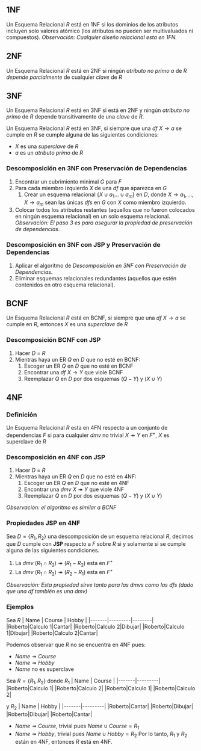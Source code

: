 ## 1NF
Un Esquema Relacional $R$ está en 1NF si los dominios de los atributos incluyen solo valores atómico (los atributos no pueden ser multivaluados ni compuestos).
*Observación: Cualquier diseño relacional esta en 1FN.*

## 2NF
Un Esquema Relacional $R$ está en 2NF si ningún *atributo no primo* $a$ de $R$ *depende parcialmente* de cualquier *clave* de $R$

## 3NF
Un Esquema Relacional $R$ está en 3NF si está en 2NF y ningún *atributo no primo* de $R$ depende transitivamente de una *clave* de $R$.

Un Esquema Relacional $R$ está en 3NF, si siempre que una *df* $X \rightarrow a$ se cumple en $R$ se cumple alguna de las siguientes condiciones:
- $X$ es una *superclave* de $R$
- $a$ es un *atributo primo* de $R$

### Descomposición en 3NF con Preservación de Dependencias
1. Encontrar un cubrimiento minimal $G$ para $F$
2. Para cada miembro izquierdo $X$ de una *df* que aparezca en $G$
	1. Crear un esquema relacional $\{X \cup a_1 ... \cup a_m\}$ en $D$, donde $X \rightarrow a_1, ..., X \rightarrow a_m$ sean las únicas *dfs* en $G$ con $X$ como miembro izquierdo.
3. Colocar todos los atributos restantes (aquellos que no fueron colocados en ningún esquema relacional) en un solo esquema relacional.
*Observación: El paso 3 es para asegurar la propiedad de preservación de dependencias.*

### Descomposición en 3NF con JSP y Preservación de Dependencias
1. Aplicar el algoritmo de *Descomposición en 3NF con Preservación de Dependencias.*
2. Eliminar esquemas relacionales redundantes (aquellos que estén contenidos en otro esquema relacional).

## BCNF
Un Esquema Relacional $R$ está en BCNF, si siempre que una *df* $X \rightarrow a$ se cumple en $R$, entonces $X$ es una *superclave* de $R$

### Descomposición BCNF con JSP
1. Hacer $D$ = $R$
2. Mientras haya un ER $Q$ en $D$ que no esté en BCNF:
	1. Escoger un ER $Q$ en $D$ que no esté en BCNF
	2. Encontrar una *df* $X \rightarrow Y$ que viole BCNF
	3. Reemplazar $Q$ en $D$ por dos esquemas $(Q-Y)$ y $(X \cup Y)$

## 4NF
### Definición
Un Esquema Relacional $R$ esta en 4FN respecto a un conjunto de dependencias $F$ si para cualquier *dmv* no trivial $X \twoheadrightarrow Y$ en $F^+$, $X$ es superclave de $R$

### Descomposición en 4NF con JSP
1. Hacer $D$ = $R$
2. Mientras haya un ER $Q$ en $D$ que no esté en 4NF:
	1. Escoger un ER $Q$ en $D$ que no esté en 4NF
	2. Encontrar una *dmv* $X \twoheadrightarrow Y$ que viole 4NF
	3. Reemplazar $Q$ en $D$ por dos esquemas $(Q-Y)$ y $(X \cup Y)$

*Observación: el algoritmo es similar a BCNF*

### Propiedades JSP en 4NF
Sea $D=\{R_1, R_2\}$ una descomposición de un esquema relacional $R$, decimos que $D$ cumple con **JSP** respecto a $F$ sobre $R$ si y solamente si se cumple alguna de las siguientes condiciones.
1. La *dmv* $(R_1 \cap R_2) \twoheadrightarrow (R_1 - R_2)$ esta en $F^+$
2. La *dmv* $(R_1 \cap R_2) \twoheadrightarrow (R_2 - R_1)$ esta en $F^+$

*Observación: Esta propiedad sirve tanto para las dmvs como las dfs (dado que una df también es una dmv)*

### Ejemplos
Sea $R$
| Name | Course | Hobby | 
|-------|---------|--------|
|Roberto|Calculo 1|Cantar|
|Roberto|Calculo 2|Dibujar|
|Roberto|Calculo 1|Dibujar|
|Roberto|Calculo 2|Cantar|

Podemos observar que $R$ no se encuentra en 4NF pues:
- $Name \twoheadrightarrow Course$
- $Name \twoheadrightarrow Hobby$
- $Name$ no es superclave

Sea $R=\{R_1, R_2\}$
donde $R_1$
| Name | Course |
|-------|---------|
|Roberto|Calculo 1|
|Roberto|Calculo 2|
|Roberto|Calculo 1|
|Roberto|Calculo 2|

y $R_2$
| Name | Hobby |
|-------|---------|
|Roberto|Cantar|
|Roberto|Dibujar|
|Roberto|Dibujar|
|Roberto|Cantar|
- $Name \twoheadrightarrow Course$, trivial pues $Name \cup Course = R_1$
- $Name \twoheadrightarrow Hobby$, trivial pues $Name \cup Hobby = R_2$
Por lo tanto, $R_1$ y $R_2$ están en 4NF, entonces $R$ está en 4NF.
